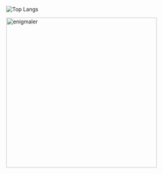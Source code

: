 ![Top Langs](https://github-readme-stats.vercel.app/api/top-langs/?username=enigmaler&layout=compact&theme=radical)

<p><img align="left" src="https://github-readme-stats.vercel.app/api/top-langs?username=enigmaler&show_icons=true&locale=en&layout=compact" alt="enigmaler" width="400" /></p>
